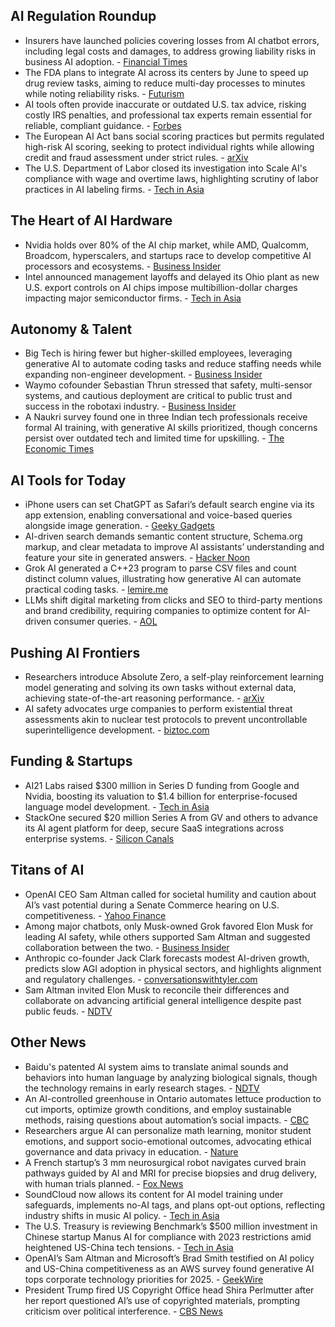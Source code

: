## AI Regulation Roundup

- Insurers have launched policies covering losses from AI chatbot errors, including legal costs and damages, to address growing liability risks in business AI adoption. - [Financial Times](https://www.ft.com/content/1d35759f-f2a9-46c4-904b-4a78ccc027df)
- The FDA plans to integrate AI across its centers by June to speed up drug review tasks, aiming to reduce multi-day processes to minutes while noting reliability risks. - [Futurism](https://futurism.com/fda-ai-approve-drugs)
- AI tools often provide inaccurate or outdated U.S. tax advice, risking costly IRS penalties, and professional tax experts remain essential for reliable, compliant guidance. - [Forbes](https://www.forbes.com/sites/virginialatorrejeker/2025/05/11/the-danger-of-relying-on-ai-for-us-tax-advice/)
- The European AI Act bans social scoring practices but permits regulated high-risk AI scoring, seeking to protect individual rights while allowing credit and fraud assessment under strict rules. - [arXiv](https://arxiv.org/abs/2505.02791)
- The U.S. Department of Labor closed its investigation into Scale AI's compliance with wage and overtime laws, highlighting scrutiny of labor practices in AI labeling firms. - [Tech in Asia](https://www.techinasia.com/news/us-govt-concludes-probe-into-scale-ais-wage-practices)

## The Heart of AI Hardware

- Nvidia holds over 80% of the AI chip market, while AMD, Qualcomm, Broadcom, hyperscalers, and startups race to develop competitive AI processors and ecosystems. - [Business Insider](https://www.businessinsider.com/nvidia-competitors)
- Intel announced management layoffs and delayed its Ohio plant as new U.S. export controls on AI chips impose multibillion-dollar charges impacting major semiconductor firms. - [Tech in Asia](https://www.techinasia.com/news/intel-layoffs-ai-chip-rules-reshape-us-chip-sector)

## Autonomy & Talent

- Big Tech is hiring fewer but higher-skilled employees, leveraging generative AI to automate coding tasks and reduce staffing needs while expanding non-engineer development. - [Business Insider](https://www.businessinsider.com/bi-today-big-tech-ai-do-more-with-less-2025-5)
- Waymo cofounder Sebastian Thrun stressed that safety, multi-sensor systems, and cautious deployment are critical to public trust and success in the robotaxi industry. - [Business Insider](https://www.businessinsider.com/waymo-cofounder-sebastian-thrun-alphabet-robotaxi-race-competition-2025-5)
- A Naukri survey found one in three Indian tech professionals receive formal AI training, with generative AI skills prioritized, though concerns persist over outdated tech and limited time for upskilling. - [The Economic Times](https://economictimes.indiatimes.com/tech/artificial-intelligence/half-of-tech-workers-in-india-getting-ai-training-at-work-naukri-survey/articleshow/121055792.cms)

## AI Tools for Today

- iPhone users can set ChatGPT as Safari’s default search engine via its app extension, enabling conversational and voice-based queries alongside image generation. - [Geeky Gadgets](https://www.geeky-gadgets.com/ditch-google-how-to-unleash-chatgpt-search-on-your-iphone/)
- AI-driven search demands semantic content structure, Schema.org markup, and clear metadata to improve AI assistants’ understanding and feature your site in generated answers. - [Hacker Noon](https://hackernoon.com/come-on-dont-just-rely-on-traditional-seo-your-website-needs-to-be-ai-ready)
- Grok AI generated a C++23 program to parse CSV files and count distinct column values, illustrating how generative AI can automate practical coding tasks. - [lemire.me](https://lemire.me/blog/2025/05/10/producing-useful-commands-on-the-go-using-c-and-ai/)
- LLMs shift digital marketing from clicks and SEO to third-party mentions and brand credibility, requiring companies to optimize content for AI-driven consumer queries. - [AOL](https://www.aol.com/digital-marketing-used-clicks-rise-192813346.html)

## Pushing AI Frontiers

- Researchers introduce Absolute Zero, a self-play reinforcement learning model generating and solving its own tasks without external data, achieving state-of-the-art reasoning performance. - [arXiv](https://arxiv.org/abs/2505.03335)
- AI safety advocates urge companies to perform existential threat assessments akin to nuclear test protocols to prevent uncontrollable superintelligence development. - [biztoc.com](https://biztoc.com/x/fe1269c01f72a017)

## Funding & Startups

- AI21 Labs raised $300 million in Series D funding from Google and Nvidia, boosting its valuation to $1.4 billion for enterprise-focused language model development. - [Tech in Asia](https://www.techinasia.com/news/google-nvidia-back-israeli-ai-firms-300m-series-d)
- StackOne secured $20 million Series A from GV and others to advance its AI agent platform for deep, secure SaaS integrations across enterprise systems. - [Silicon Canals](https://siliconcanals.com/londons-stackone-secures-e17-6m/)

## Titans of AI

- OpenAI CEO Sam Altman called for societal humility and caution about AI’s vast potential during a Senate Commerce hearing on U.S. competitiveness. - [Yahoo Finance](https://finance.yahoo.com/news/sam-altman-says-cant-wrap-105353681.html)
- Among major chatbots, only Musk-owned Grok favored Elon Musk for leading AI safety, while others supported Sam Altman and suggested collaboration between the two. - [Business Insider](https://www.businessinsider.com/elon-musk-vs-sam-altman-grok-chatgpt-comparison-advance-ai-2025-5)
- Anthropic co-founder Jack Clark forecasts modest AI-driven growth, predicts slow AGI adoption in physical sectors, and highlights alignment and regulatory challenges. - [conversationswithtyler.com](https://conversationswithtyler.com/episodes/jack-clark/)
- Sam Altman invited Elon Musk to reconcile their differences and collaborate on advancing artificial general intelligence despite past public feuds. - [NDTV](https://www.ndtv.com/world-news/sam-altman-extends-olive-105353681.html)

## Other News

- Baidu's patented AI system aims to translate animal sounds and behaviors into human language by analyzing biological signals, though the technology remains in early research stages. - [NDTV](https://www.ndtv.com/science/this-ai-tool-may-help-translate-your-dogs-barks-into-human-language-8380049)
- An AI-controlled greenhouse in Ontario automates lettuce production to cut imports, optimize growth conditions, and employ sustainable methods, raising questions about automation’s social impacts. - [CBC](https://www.cbc.ca/news/canada/machine-lettuce-1.7528860)
- Researchers argue AI can personalize math learning, monitor student emotions, and support socio-emotional outcomes, advocating ethical governance and data privacy in education. - [Nature](https://www.nature.com/articles/s41539-025-00315-4)
- A French startup’s 3 mm neurosurgical robot navigates curved brain pathways guided by AI and MRI for precise biopsies and drug delivery, with human trials planned. - [Fox News](https://www.foxnews.com/tech/rice-sized-robot-could-make-brain-surgery-safer-less-invasive)
- SoundCloud now allows its content for AI model training under safeguards, implements no-AI tags, and plans opt-out options, reflecting industry shifts in music AI policy. - [Tech in Asia](https://www.techinasia.com/news/soundcloud-updates-terms-on-ai-training-for-content)
- The U.S. Treasury is reviewing Benchmark’s $500 million investment in Chinese startup Manus AI for compliance with 2023 restrictions amid heightened US-China tech tensions. - [Tech in Asia](https://www.techinasia.com/news/us-reviews-vc-firms-investment-in-chinese-ai-startup-manus)
- OpenAI’s Sam Altman and Microsoft’s Brad Smith testified on AI policy and US-China competitiveness as an AWS survey found generative AI tops corporate technology priorities for 2025. - [GeekWire](https://www.geekwire.com/2025/ai-boom-and-d-c-hot-mics-openai-and-microsoft-go-to-washington-amazon-surveys-the-field/)
- President Trump fired US Copyright Office head Shira Perlmutter after her report questioned AI’s use of copyrighted materials, prompting criticism over political interference. - [CBS News](https://www.cbsnews.com/news/trump-fires-director-of-u-s-copyright-office-shira-perlmutter-sources/)